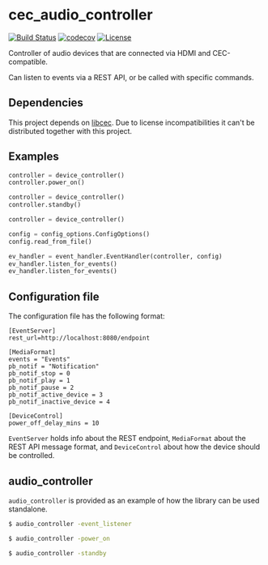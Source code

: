 # cec_audio_controller

[![Build Status](https://travis-ci.org/inphinitum/cec_audio_controller.svg?branch=master)](https://travis-ci.org/inphinitum/cec_audio_controller)
[![codecov](https://codecov.io/gh/inphinitum/cec_audio_controller/branch/master/graph/badge.svg)](https://codecov.io/gh/inphinitum/cec_audio_controller)
[![License](https://img.shields.io/github/license/inphinitum/cec_audio_controller.svg)](LICENSE)

Controller of audio devices that are connected via HDMI and CEC-compatible.

Can listen to events via a REST API, or be called with specific commands.

## Dependencies
This project depends on [libcec](https://github.com/Pulse-Eight/libcec). Due to license incompatibilities
it can't be distributed together with this project.

## Examples

```python
controller = device_controller()
controller.power_on()
```
```python
controller = device_controller()
controller.standby()
```
```python
controller = device_controller()

config = config_options.ConfigOptions()
config.read_from_file()

ev_handler = event_handler.EventHandler(controller, config)
ev_handler.listen_for_events()
ev_handler.listen_for_events()
```

## Configuration file

The configuration file has the following format:
```
[EventServer]
rest_url=http://localhost:8080/endpoint

[MediaFormat]
events = "Events"
pb_notif = "Notification"
pb_notif_stop = 0
pb_notif_play = 1
pb_notif_pause = 2
pb_notif_active_device = 3
pb_notif_inactive_device = 4

[DeviceControl]
power_off_delay_mins = 10
```

`EventServer` holds info about the REST endpoint, `MediaFormat` about the REST API message format,
and `DeviceControl` about how the device should be controlled.

## audio_controller

`audio_controller` is provided as an example of how the library can be used standalone.

```bash
$ audio_controller -event_listener
```
```bash
$ audio_controller -power_on
```
```bash
$ audio_controller -standby
```

